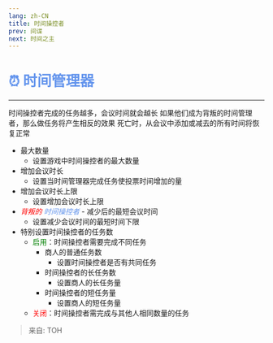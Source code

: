 ```yaml
---
lang: zh-CN
title: 时间操控者
prev: 间谍
next: 时间之主
---
```


# <font color="#6495ed">⏰ <b>时间管理器</b></font> <Badge text="Support" type="tip" vertical="middle"/>

***

时间操控者完成的任务越多，会议时间就会越长 如果他们成为背叛的时间管理者，那么做任务将产生相反的效果 死亡时，从会议中添加或减去的所有时间将恢复正常

- 最大数量
  - 设置游戏中时间操控者的最大数量
- 增加会议时长
  - 设置当时间管理器完成任务使投票时间增加的量
- 增加会议时长上限
  - 设置增加会议时长上限
- <i><font color=red>背叛的</font> <font color=#6495ed>时间操控者</font></i> - 减少后的最短会议时间
  - 设置减少会议时间的最短时间下限
- 特别设置时间操控者的任务数
  - <font color=green>启用</font>：时间操控者需要完成不同任务
    - 商人的普通任务数
      - 设置时间操控者是否有共同任务
    - 时间操控者的长任务数
      - 设置商人的长任务量
    - 时间操控者的短任务量
      - 设置商人的短任务量
  - <font color=red>关闭</font>：时间操控者需完成与其他人相同数量的任务

> 来自: TOH
